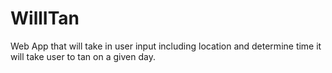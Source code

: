 # WillITan
Web App that will take in user input including location and determine time it will take user to tan on a given day.
